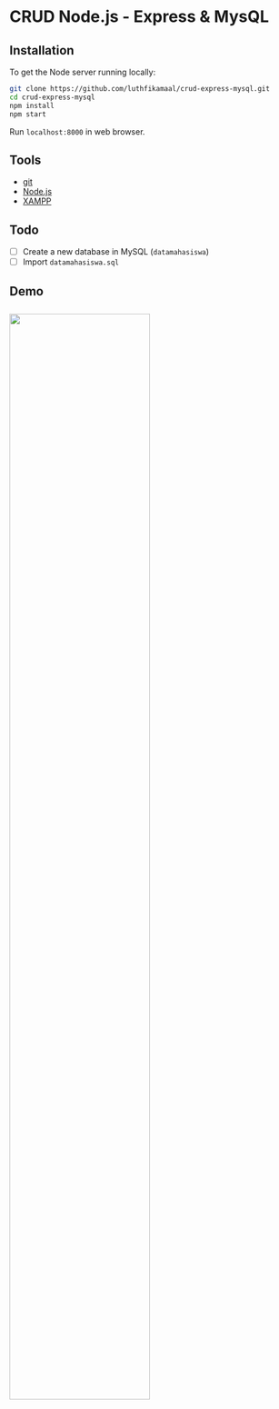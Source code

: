 # CRUD Node.js - Express & MysQL

## Installation
To get the Node server running locally:
```bash
git clone https://github.com/luthfikamaal/crud-express-mysql.git
cd crud-express-mysql
npm install
npm start
```
Run ```localhost:8000``` in web browser.

## Tools
* <a href="https://git-scm.com/">git</a>
* <a href="https://nodejs.org/">Node.js</a>
* <a href="https://www.apachefriends.org/">XAMPP</a>

## Todo
* [ ] Create a new database in MySQL (```datamahasiswa```)
* [ ] Import ```datamahasiswa.sql```

## Demo
<img style="width:70%;margin-top:10px" src="https://user-images.githubusercontent.com/90312645/180362542-1f21c56d-735b-4b27-8302-fcc3b153f243.png">
